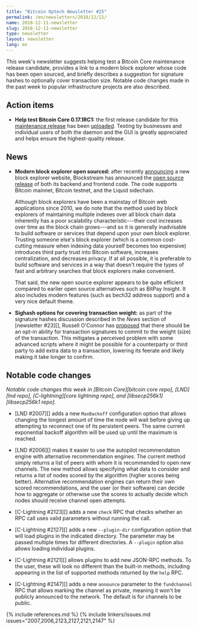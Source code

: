 ```yaml
---
title: "Bitcoin Optech Newsletter #25"
permalink: /en/newsletters/2018/12/11/
name: 2018-12-11-newsletter
slug: 2018-12-11-newsletter
type: newsletter
layout: newsletter
lang: en
---
```

This week's newsletter suggests helping test a Bitcoin Core maintenance
release candidate, provides a link to a modern block explorer whose code
has been open sourced, and briefly describes a suggestion for signature
hashes to optionally cover transaction size.  Notable code changes made
in the past week to popular infrastructure projects are also described.

## Action items

- **Help test Bitcoin Core 0.17.1RC1:** the first release candidate for
  this [maintenance release][] has been [uploaded][V0.17.1rc1].  Testing by businesses
  and individual users of both the daemon and the GUI is greatly
  appreciated and helps ensure the highest-quality release.

## News

- **Modern block explorer open sourced:** after recently
  [announcing][explorer announce] a new block explorer website,
  Blockstream has announced the [open source release][explorer code
  announce] of both its backend and frontend code.  The code supports
  Bitcoin mainnet, Bitcoin testnet, and the Liquid sidechain.

    Although block explorers have been a mainstay of Bitcoin web
    applications since 2010, we do note that the method used by block
    explorers of maintaining multiple indexes over all block chain data
    inherently has a poor scalability characteristic---their cost
    increases over time as the block chain grows---and so it is
    generally inadvisable to build software or services that depend upon
    your own block explorer.  Trusting someone else's block explorer
    (which is a common cost-cutting measure when indexing data yourself
    becomes too expensive) introduces third party trust into Bitcoin
    software, increases centralization, and decreases privacy.  If at
    all possible, it is preferable to build software and services in a
    way that doesn't require the types of fast and arbitrary searches
    that block explorers make convenient.

    That said, the new open source explorer appears to be quite
    efficient compared to earlier open source alternatives such as
    BitPay Insight.  It also includes modern features (such as bech32
    address support) and a very nice default theme.

- **Sighash options for covering transaction weight:** as part of the
  signature hashes discussion described in the *News* section of
  [newsletter #23][], Russell O'Connor has [proposed][weight sighash]
  that there should be an opt-in ability for transaction signatures to
  commit to the weight (size) of the transaction.  This mitigates a
  perceived problem with some advanced scripts where it might be
  possible for a counterparty or third party to add extra data to a
  transaction, lowering its feerate and likely making it take longer to
  confirm.

## Notable code changes

*Notable code changes this week in [Bitcoin Core][bitcoin core repo],
[LND][lnd repo], [C-lightning][core lightning repo], and [libsecp256k1][libsecp256k1
repo].*

- [LND #2007][] adds a new `MaxBackoff` configuration option that allows
  changing the longest amount of time the node will wait before
  giving up attempting to reconnect one of its persistent peers.
  The same current exponential backoff algorithm will be used up until
  the maximum is reached.

- [LND #2006][] makes it easier to use the autopilot recommendation
  engine with alternative recommendation engines.  The current method
  simply returns a list of peers with whom it is recommended to open new
  channels.  The new method allows specifying what data to consider and
  returns a list of nodes scored by the algorithm (higher scores being
  better).  Alternative recommendation engines can return their own scored
  recommendations, and the user (or their software) can decide how to
  aggregate or otherwise use the scores to actually decide which nodes
  should receive channel open attempts.

- [C-Lightning #2123][] adds a new `check` RPC that checks whether an
  RPC call uses valid parameters without running the call.

- [C-Lightning #2127][] adds a new `--plugin-dir` configuration option
  that will load plugins in the indicated directory.  The parameter may
  be passed multiple times for different directories.  A `--plugin`
  option also allows loading individual plugins.

- [C-Lightning #2121][] allows plugins to add new JSON-RPC methods.  To
  the user, these will look no different than the built-in methods,
  including appearing in the list of supported methods returned by the
  `help` RPC.

- [C-Lightning #2147][] adds a new `announce` parameter to the
  `fundchannel` RPC that allows marking the channel as private, meaning
  it won't be publicly announced to the network.  The default is for
  channels to be public.

{% include references.md %}
{% include linkers/issues.md issues="2007,2006,2123,2127,2121,2147" %}

[V0.17.1rc1]: https://bitcoincore.org/bin/bitcoin-core-0.17.1/
[maintenance release]: https://bitcoincore.org/en/lifecycle/#maintenance-releases
[explorer announce]: https://blockstream.com/2018/11/06/explorer-launch/
[explorer code announce]: https://blockstream.com/2018/12/06/esplora-source-announcement/
[weight sighash]: https://lists.linuxfoundation.org/pipermail/bitcoin-dev/2018-December/016534.html
